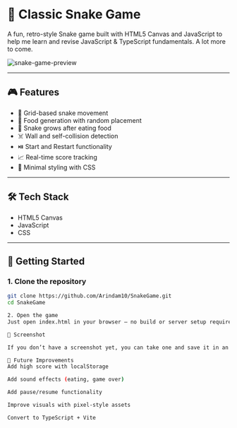# 🐍 Classic Snake Game

A fun, retro-style Snake game built with HTML5 Canvas and JavaScript to help me learn and revise JavaScript & TypeScript fundamentals. A lot more to come.

![snake-game-preview](./assets/screenshot.png)

---

## 🎮 Features

- 🧱 Grid-based snake movement
- 🍎 Food generation with random placement
- 🐍 Snake grows after eating food
- ☠️ Wall and self-collision detection
- ⏯️ Start and Restart functionality
- 📈 Real-time score tracking
- 💅 Minimal styling with CSS

---

## 🛠️ Tech Stack

- HTML5 Canvas  
- JavaScript  
- CSS  

---

## 🚀 Getting Started

### 1. Clone the repository

```bash
git clone https://github.com/Arindam10/SnakeGame.git
cd SnakeGame

2. Open the game
Just open index.html in your browser — no build or server setup required!

📸 Screenshot

If you don’t have a screenshot yet, you can take one and save it in an assets/ folder.

🔮 Future Improvements
Add high score with localStorage

Add sound effects (eating, game over)

Add pause/resume functionality

Improve visuals with pixel-style assets

Convert to TypeScript + Vite




